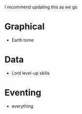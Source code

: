 I recommend updating this as we go

# Graphical

- Earth tome

# Data

- Lord level-up skills

# Eventing

- everything